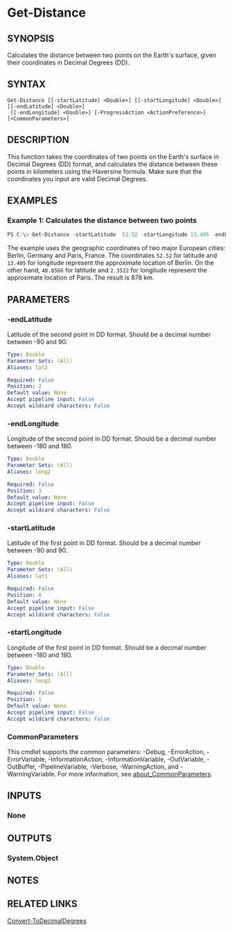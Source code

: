 ﻿---
external help file: EulandaConnect-help.xml
Module Name: EulandaConnect
online version: https://github.com/Eulanda/EulandaConnect/blob/master/docs/Get-Distance.md
schema: 2.0.0
lastMod: 2024-03-19T06:27:25
---

# Get-Distance

## SYNOPSIS
Calculates the distance between two points on the Earth's surface, given their coordinates in Decimal Degrees (DD).

## SYNTAX

```
Get-Distance [[-startLatitude] <Double>] [[-startLongitude] <Double>] [[-endLatitude] <Double>]
 [[-endLongitude] <Double>] [-ProgressAction <ActionPreference>] [<CommonParameters>]
```

## DESCRIPTION
This function takes the coordinates of two points on the Earth's surface in Decimal Degrees (DD) format, and calculates the distance between these points in kilometers using the Haversine formula. Make sure that the coordinates you input are valid Decimal Degrees.

## EXAMPLES

### Example 1: Calculates the distance between two points
```powershell
PS C:\> Get-Distance -startLatitude  52.52 -startLongitude 13.405 -endLatitude 48.8566 -endLongitude 2.3522
```

The example uses the geographic coordinates of two major European cities: Berlin, Germany and Paris, France. The coordinates `52.52` for latitude and `13.405` for longitude represent the approximate location of Berlin. On the other hand, `48.8566` for latitude and `2.3522` for longitude represent the approximate location of Paris. The result is 878 km.

## PARAMETERS

### -endLatitude
Latitude of the second point in DD format. Should be a decimal number between -90 and 90.

```yaml
Type: Double
Parameter Sets: (All)
Aliases: lat2

Required: False
Position: 2
Default value: None
Accept pipeline input: False
Accept wildcard characters: False
```

### -endLongitude
Longitude of the second point in DD format. Should be a decimal number between -180 and 180.

```yaml
Type: Double
Parameter Sets: (All)
Aliases: long2

Required: False
Position: 3
Default value: None
Accept pipeline input: False
Accept wildcard characters: False
```

### -startLatitude
Latitude of the first point in DD format. Should be a decimal number between -90 and 90.

```yaml
Type: Double
Parameter Sets: (All)
Aliases: lat1

Required: False
Position: 0
Default value: None
Accept pipeline input: False
Accept wildcard characters: False
```

### -startLongitude
Longitude of the first point in DD format. Should be a decimal number between -180 and 180.

```yaml
Type: Double
Parameter Sets: (All)
Aliases: long1

Required: False
Position: 1
Default value: None
Accept pipeline input: False
Accept wildcard characters: False
```


### CommonParameters
This cmdlet supports the common parameters: -Debug, -ErrorAction, -ErrorVariable, -InformationAction, -InformationVariable, -OutVariable, -OutBuffer, -PipelineVariable, -Verbose, -WarningAction, and -WarningVariable. For more information, see [about_CommonParameters](http://go.microsoft.com/fwlink/?LinkID=113216).

## INPUTS

### None

## OUTPUTS

### System.Object
## NOTES

## RELATED LINKS

[Convert-ToDecimalDegrees](../functions/Convert-ToDecimalDegrees.md)






